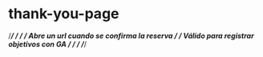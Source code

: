 # thank-you-page

/******************************************************/
/*                                                    */
/*     Abre un url cuando se confirma la reserva      */
/*     Válido para registrar objetivos con GA         */
/*                                                    */
/******************************************************/
